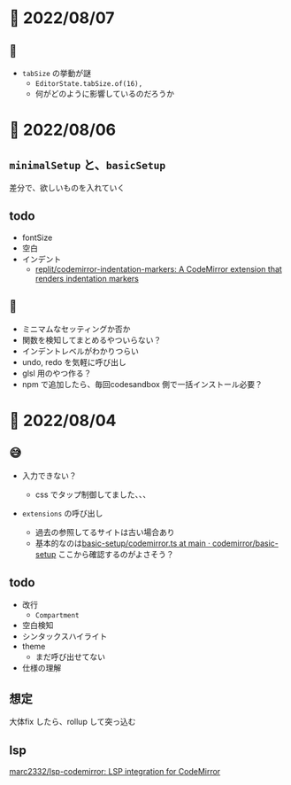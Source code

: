 # 📝 2022/08/07

## 🤔

- `tabSize` の挙動が謎
  - `EditorState.tabSize.of(16),`
  - 何がどのように影響しているのだろうか

# 📝 2022/08/06

## `minimalSetup` と、`basicSetup`

差分で、欲しいものを入れていく

## todo

- fontSize
- 空白
- インデント
  - [replit/codemirror-indentation-markers: A CodeMirror extension that renders indentation markers](https://github.com/replit/codemirror-indentation-markers)

## 🤔

- ミニマムなセッティングか否か
- 関数を検知してまとめるやついらない？
- インデントレベルがわかりつらい
- undo, redo を気軽に呼び出し
- glsl 用のやつ作る？
- npm で追加したら、毎回codesandbox 側で一括インストール必要？

# 📝 2022/08/04

## 😅

- 入力できない？
  - css でタップ制御してました、、、

- `extensions` の呼び出し
  - 過去の参照してるサイトは古い場合あり
  - 基本的なのは[basic-setup/codemirror.ts at main · codemirror/basic-setup](https://github.com/codemirror/basic-setup/blob/main/src/codemirror.ts) ここから確認するのがよさそう？

## todo

- 改行
  - `Compartment`
- 空白検知
- シンタックスハイライト
- theme
  - まだ呼び出せてない
- 仕様の理解

## 想定

大体fix したら、rollup して突っ込む

## lsp

[marc2332/lsp-codemirror: LSP integration for CodeMirror](https://github.com/marc2332/lsp-codemirror)
